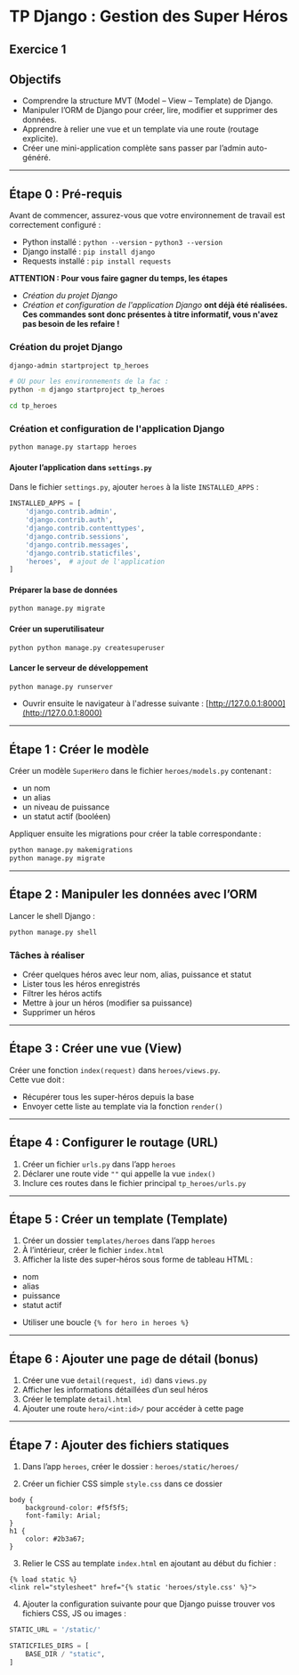 # TP Django : Gestion des Super Héros

## Exercice 1 

## Objectifs

- Comprendre la structure MVT (Model – View – Template) de Django.
- Manipuler l’ORM de Django pour créer, lire, modifier et supprimer des données.
- Apprendre à relier une vue et un template via une route (routage explicite).
- Créer une mini-application complète sans passer par l’admin auto-généré.

---

## Étape 0 : Pré-requis
Avant de commencer, assurez-vous que votre environnement de travail est correctement configuré :

- Python installé : `python --version` - `python3 --version`
- Django installé : `pip install django`
- Requests installé : `pip install requests`

**ATTENTION : Pour vous faire gagner du temps, les étapes**
- *Création du projet Django*
-  *Création et configuration de l'application Django* 
**ont déjà été réalisées. Ces commandes sont donc présentes à titre informatif, vous n'avez pas besoin de les refaire !**

### Création du projet Django

```bash
django-admin startproject tp_heroes

# OU pour les environnements de la fac :
python -m django startproject tp_heroes

cd tp_heroes
```

### Création et configuration de l'application Django

```bash
python manage.py startapp heroes
```

#### Ajouter l’application dans `settings.py`

Dans le fichier `settings.py`, ajouter `heroes` à la liste `INSTALLED_APPS` :

```python
INSTALLED_APPS = [
    'django.contrib.admin',
    'django.contrib.auth',
    'django.contrib.contenttypes',
    'django.contrib.sessions',
    'django.contrib.messages',
    'django.contrib.staticfiles',
    'heroes',  # ajout de l'application
]
```

#### Préparer la base de données

```bash
python manage.py migrate
```

#### Créer un superutilisateur

```bash
python python manage.py createsuperuser
```

#### Lancer le serveur de développement

```bash
python manage.py runserver
```
- Ouvrir ensuite le navigateur à l'adresse suivante : [http://127.0.0.1:8000](http://127.0.0.1:8000)

---

## Étape 1 : Créer le modèle

Créer un modèle `SuperHero` dans le fichier `heroes/models.py` contenant :

- un nom
- un alias
- un niveau de puissance
- un statut actif (booléen)

Appliquer ensuite les migrations pour créer la table correspondante :

```bash
python manage.py makemigrations
python manage.py migrate
```

---

## Étape 2 : Manipuler les données avec l’ORM

Lancer le shell Django :

```bash
python manage.py shell
```

### Tâches à réaliser 

- Créer quelques héros avec leur nom, alias, puissance et statut
- Lister tous les héros enregistrés
- Filtrer les héros actifs
- Mettre à jour un héros (modifier sa puissance)
- Supprimer un héros

---

## Étape 3 : Créer une vue (View)

Créer une fonction `index(request)` dans `heroes/views.py`.  
Cette vue doit :

- Récupérer tous les super-héros depuis la base
- Envoyer cette liste au template via la fonction `render()`

---

## Étape 4 : Configurer le routage (URL)

1. Créer un fichier `urls.py` dans l’app `heroes`
2. Déclarer une route vide `""` qui appelle la vue `index()`
3. Inclure ces routes dans le fichier principal `tp_heroes/urls.py`

---

## Étape 5 : Créer un template (Template)

1. Créer un dossier `templates/heroes` dans l’app `heroes`
2. À l’intérieur, créer le fichier `index.html`
3. Afficher la liste des super-héros sous forme de tableau HTML :

- nom
- alias
- puissance
- statut actif

* Utiliser une boucle `{% for hero in heroes %}`

---

## Étape 6 : Ajouter une page de détail (bonus)

1. Créer une vue `detail(request, id)` dans `views.py`
2. Afficher les informations détaillées d’un seul héros
3. Créer le template `detail.html`
4. Ajouter une route `hero/<int:id>/` pour accéder à cette page

---

## Étape 7 : Ajouter des fichiers statiques

1. Dans l’app `heroes`, créer le dossier :  `heroes/static/heroes/`

2. Créer un fichier CSS simple `style.css` dans ce dossier  
```django
body {
    background-color: #f5f5f5;
    font-family: Arial;
}
h1 {
    color: #2b3a67;
}
```

3. Relier le CSS au template `index.html` en ajoutant au début du fichier :  

```django
{% load static %}
<link rel="stylesheet" href="{% static 'heroes/style.css' %}">
```

4. Ajouter la configuration suivante pour que Django puisse trouver vos fichiers CSS, JS ou images :

```python
STATIC_URL = '/static/'

STATICFILES_DIRS = [
    BASE_DIR / "static",
]